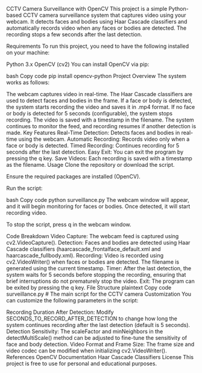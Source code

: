 CCTV Camera Surveillance with OpenCV
This project is a simple Python-based CCTV camera surveillance system that captures video using your webcam. It detects faces and bodies using Haar Cascade classifiers and automatically records video when any faces or bodies are detected. The recording stops a few seconds after the last detection.

Requirements
To run this project, you need to have the following installed on your machine:

Python 3.x
OpenCV (cv2)
You can install OpenCV via pip:

bash
Copy code
pip install opencv-python
Project Overview
The system works as follows:

The webcam captures video in real-time.
The Haar Cascade classifiers are used to detect faces and bodies in the frame.
If a face or body is detected, the system starts recording the video and saves it in .mp4 format.
If no face or body is detected for 5 seconds (configurable), the system stops recording.
The video is saved with a timestamp in the filename.
The system continues to monitor the feed, and recording resumes if another detection is made.
Key Features
Real-Time Detection: Detects faces and bodies in real-time using the webcam.
Automatic Recording: Records video only when a face or body is detected.
Timed Recording: Continues recording for 5 seconds after the last detection.
Easy Exit: You can exit the program by pressing the q key.
Save Videos: Each recording is saved with a timestamp as the filename.
Usage
Clone the repository or download the script.

Ensure the required packages are installed (OpenCV).

Run the script:

bash
Copy code
python surveillance.py
The webcam window will appear, and it will begin monitoring for faces or bodies. Once detected, it will start recording video.

To stop the script, press q in the webcam window.

Code Breakdown
Video Capture: The webcam feed is captured using cv2.VideoCapture().
Detection: Faces and bodies are detected using Haar Cascade classifiers (haarcascade_frontalface_default.xml and haarcascade_fullbody.xml).
Recording: Video is recorded using cv2.VideoWriter() when faces or bodies are detected. The filename is generated using the current timestamp.
Timer: After the last detection, the system waits for 5 seconds before stopping the recording, ensuring that brief interruptions do not prematurely stop the video.
Exit: The program can be exited by pressing the q key.
File Structure
plaintext
Copy code
surveillance.py    # The main script for the CCTV camera
Customization
You can customize the following parameters in the script:

Recording Duration After Detection: Modify SECONDS_TO_RECORD_AFTER_DETECTION to change how long the system continues recording after the last detection (default is 5 seconds).
Detection Sensitivity: The scaleFactor and minNeighbors in the detectMultiScale() method can be adjusted to fine-tune the sensitivity of face and body detection.
Video Format and Frame Size: The frame size and video codec can be modified when initializing cv2.VideoWriter().
References
OpenCV Documentation
Haar Cascade Classifiers
License
This project is free to use for personal and educational purposes.
